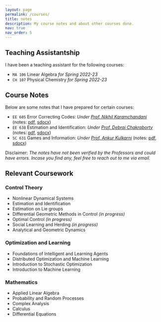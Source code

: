 ```yaml
---
layout: page
permalink: /courses/
title: notes
description: My course notes and about other courses done.
nav: true
nav_order: 5
---
```


## Teaching Assistantship
I have been a teaching assistant for the following courses:
- ```MA 106``` Linear Algebra *for Spring 2022-23*
- ```CH 107``` Physical Chemistry *for Spring 2022-23*

## Course Notes
Below are some notes that I have prepared for certain courses:
- ```EE 605``` Error Correcting Codes: *Under [Prof. Nikhil Karamchandani](https://sites.google.com/site/nikhilkaram/)* (notes: [pdf](https://dokania-tanmay.github.io/assets/pdf/ee605.pdf), [sdocx](https://dokania-tanmay.github.io/assets/pdf/ee605.sdocx))
- ```EE 638``` Estimation and Identification: *Under [Prof. Debraj Chakraborty](https://www.ee.iitb.ac.in/wiki/faculty/dc)* (notes: [pdf](https://dokania-tanmay.github.io/assets/pdf/ee638.pdf), [sdocx](https://dokania-tanmay.github.io/assets/pdf/ee638.sdocx))
- ```SC 631``` Games and Information: *Under [Prof. Ankur Kulkarni](https://www.sc.iitb.ac.in/~ankur/)* (notes: [pdf](https://dokania-tanmay.github.io/assets/pdf/sc631.pdf), [sdocx](https://dokania-tanmay.github.io/assets/pdf/sc631.sdocx))

Disclaimer: *The notes have not been verified by the Professors and could have errors. Incase you find any, feel free to reach out to me via email.*

## Relevant Coursework

### Control Theory
- Nonlinear Dynamical Systems
- Estimation and Identification
- Estimation on Lie groups
- Differential Geometric Methods in Control *(in progress)*
- Optimal Control *(in progress)*
- Social Learning and Herding *(in progress)*
- Analytical and Geometric Dynamics

### Optimization and Learning
- Foundations of Intelligent and Learning Agents
- Distributed Optimization and Machine Learning
- Introduction to Stochastic Optimization
- Introduction to Machine Learning

### Mathematics
- Applied Linear Algebra
- Probability and Random Processes
- Complex Analysis
- Calculus
- Differential Equations
